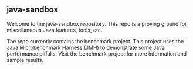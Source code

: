 ## java-sandbox
Welcome to the java-sandbox repository. This repo is a proving ground for miscellaneous Java features, tools, etc.

The repo currently contains the benchmark project. This project uses the Java Microbenchmark Harness (JMH) to demonstrate some Java performance pitfalls.
Visit the benchmark project for more information and sample results.
